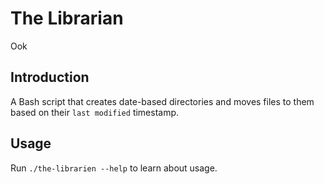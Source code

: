 # The Librarian

Ook

## Introduction

A Bash script that creates date-based directories and moves files to them based
on their `last modified` timestamp.

## Usage

Run `./the-librarien --help` to learn about usage.
